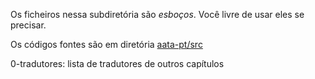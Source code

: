 Os ficheiros nessa subdiretória são _esboços_.
Você livre de usar eles se precisar.

Os códigos fontes são em diretória [aata-pt/src](../src/)

0-tradutores: lista de tradutores de outros capítulos
